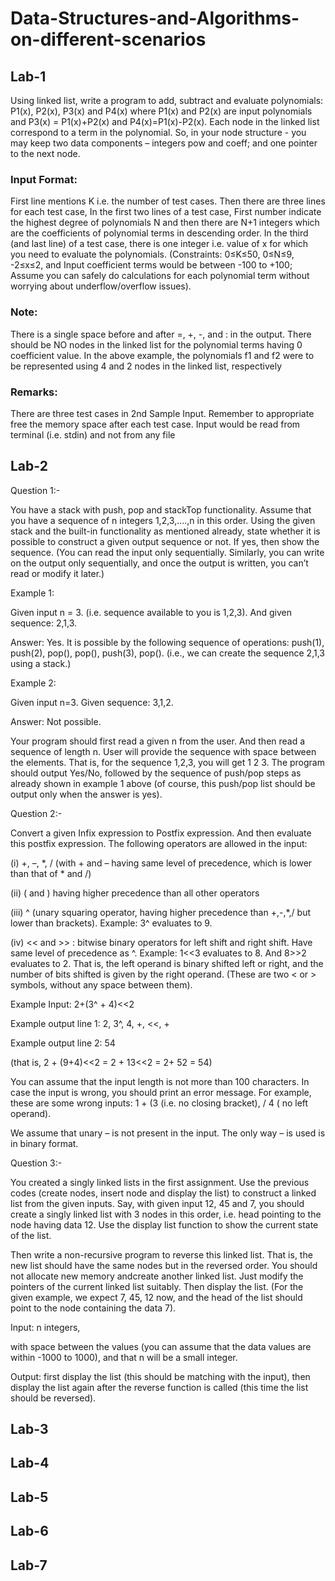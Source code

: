 # Data-Structures-and-Algorithms-on-different-scenarios

## Lab-1

Using linked list, write a program to add, subtract and evaluate polynomials: P1(x), P2(x), P3(x) and P4(x) where P1(x) and P2(x) are input polynomials and P3(x) = P1(x)+P2(x) and P4(x)=P1(x)-P2(x). Each node in the linked list correspond to a term in the polynomial. So, in your node structure - you may keep two data components – integers pow and coeff; and one pointer to the next node.

### Input Format:

First line mentions K i.e. the number of test cases. Then there are three lines for each test case, In the first two lines of a test case, First number indicate the highest degree of polynomials N and then there are N+1 integers which are the coefficients of polynomial terms in descending order. In the third (and last line) of a test case, there is one integer i.e. value of x for which you need to evaluate the polynomials. (Constraints: 0≤K≤50, 0≤N≤9, -2≤x≤2, and Input coefficient terms would be between -100 to +100; Assume you can safely do calculations for each polynomial term without worrying about underflow/overflow issues).

### Note: 

There is a single space before and after =, +, -, and : in the output. There should be NO nodes in the linked list for the polynomial terms having 0 coefficient value. In the above example, the polynomials f1 and f2 were to be represented using 4 and 2 nodes in the linked list, respectively

### Remarks: 
There are three test cases in 2nd Sample Input. Remember to appropriate free the memory space after each test case. Input would be read from terminal (i.e. stdin) and not from any file

## Lab-2

Question 1:-

You have a stack with push, pop and stackTop functionality. Assume that you have a sequence of n integers 1,2,3,….,n in this order. Using the given stack and the built-in functionality as mentioned already, state whether it is possible to construct a given output sequence or not. If yes, then show the sequence. (You can read the input only sequentially. Similarly, you can write on the output only sequentially, and once the output is written, you can’t read or modify it later.)

Example 1: 

Given input n = 3. (i.e. sequence available to you is 1,2,3). And given sequence: 2,1,3.

Answer: Yes. It is possible by the following sequence of operations: push(1), push(2), pop(), pop(), push(3), pop(). (i.e., we can create the sequence 2,1,3 using a stack.)

Example 2: 

Given input n=3. Given sequence: 3,1,2.

Answer: Not possible.

Your program should first read a given n from the user. And then read a sequence of length n. User will provide the sequence with space between the elements. That is, for the sequence 1,2,3, you will get 1 2 3. The program should output Yes/No, followed by the sequence of push/pop steps as already shown in example 1 above (of course, this push/pop list should be output only when the answer is yes).

Question 2:-

Convert a given Infix expression to Postfix expression. And then evaluate this postfix expression. The following operators are allowed in the input:

(i) +, –, *, / (with + and – having same level of precedence, which is lower than that of * and /)

(ii) ( and ) having higher precedence than all other operators

(iii) ^ (unary squaring operator, having higher precedence than +,-,*,/ but lower than brackets). Example: 3^ evaluates to 9.

(iv) << and >> : bitwise binary operators for left shift and right shift. Have same level of precedence as ^. Example: 1<<3 evaluates to 8. And 8>>2 evaluates to 2. That is, the left operand is binary shifted left or right, and the number of bits shifted is given by the right operand. (These are two < or > symbols, without any space between them).

Example Input: 2+(3^ + 4)<<2

Example output line 1: 2, 3^, 4, +, <<, +

Example output line 2: 54

(that is, 2 + (9+4)<<2 = 2 + 13<<2 = 2+ 52 = 54)

You can assume that the input length is not more than 100 characters. In case the input is wrong, you should print an error message. For example, these are some wrong inputs: 1 + (3 (i.e. no closing bracket), / 4 ( no left operand).

We assume that unary – is not present in the input. The only way – is used is in binary format.

Question 3:-

You created a singly linked lists in the first assignment. Use the previous codes (create nodes, insert node and display the list) to construct a linked list from the given inputs. Say, with given input 12, 45 and 7, you should create a singly linked list with 3 nodes in this order, i.e. head pointing to the node having data 12. Use the display list function to show the current state of the list.

Then write a non-recursive program to reverse this linked list. That is, the new list should have the same nodes but in the reversed order. You should not allocate new memory andcreate another linked list. Just modify the pointers of the current linked list suitably. Then display the list. (For the given example, we expect 7, 45, 12 now, and the head of the list should point to the node containing the data 7).

Input: n integers, 

with space between the values (you can assume that the data values are within -1000 to 1000), and that n will be a small integer.

Output: first display the list (this should be matching with the input), then display the list again after the reverse function is called (this time the list should be reversed). 

## Lab-3

## Lab-4

## Lab-5

## Lab-6

## Lab-7
